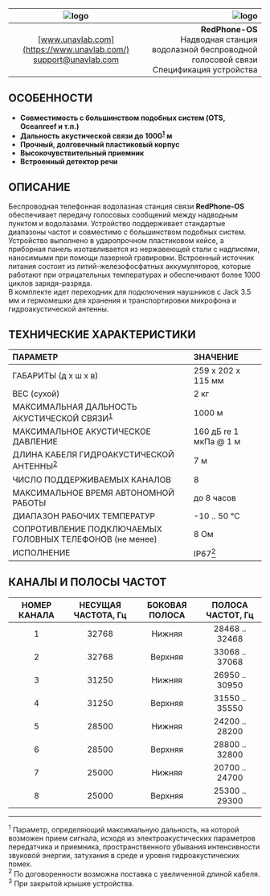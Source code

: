 | ![logo](https://ucnl.github.io/documentation/sm_logo.png) | ![logo](https://ucnl.github.io/documentation/redphone_os.png) |
| :---: | ---: |
| [www.unavlab.com](https://www.unavlab.com/) <br/> [support@unavlab.com](mailto:support@unavlab.com) | **RedPhone-OS** <br/> Надводная станция водолазной беспроводной голосовой связи <br/> Спецификация устройства |


## ОСОБЕННОСТИ

* **Совместимость с большинством подобных систем (OTS, Oceanreef и т.п.)**
* **Дальность акустической связи до 1000<sup>[1](#footnote1)</sup> м**
* **Прочный, долговечный пластиковый корпус**
* **Высокочувствительный приемник**
* **Встроенный детектор речи**

## ОПИСАНИЕ

Беспроводная телефонная водолазная станция связи **RedPhone-OS** обеспечивает передачу голосовых сообщений между надводным пунктом и водолазами. 
Устройство поддерживает стандартые диапазоны частот и совместимо с большинством подобных систем. Устройство выполнено в ударопрочном 
пластиковом кейсе, а приборная панель изотавливается из нержавеющей стали с надписями, наносимыми при помощи лазерной гравировки. 
Встроенный источник питания состоит из литий-железофосфатных аккумуляторов, которые работают при отрицательных температурах
и обеспечивают более 1000 циклов зарядя-разряда.  
В комплекте идет переходник для подключения наушников с Jack 3.5 мм и гермомешки для хранения и транспортировки микрофона и гидроакустической антенны.
  
<div style="page-break-after: always;"></div>

## ТЕХНИЧЕСКИЕ ХАРАКТЕРИСТИКИ

| ПАРАМЕТР | ЗНАЧЕНИЕ |
| :--- | :--- |
| ГАБАРИТЫ (д х ш х в)| 259 x 202 x 115 мм |
| ВЕС (сухой) | 2 кг |
| МАКСИМАЛЬНАЯ ДАЛЬНОСТЬ АКУСТИЧЕСКОЙ СВЯЗИ<sup>[1](#footnote1)</sup> | 1000 м |
| МАКСИМАЛЬНОЕ АКУСТИЧЕСКОЕ ДАВЛЕНИЕ | 160 дБ re 1 мкПа @ 1 м |
| ДЛИНА КАБЕЛЯ ГИДРОАКУСТИЧЕСКОЙ АНТЕННЫ<sup>[2](#footnote2)</sup> | 7 м |
| ЧИСЛО ПОДДЕРЖИВАЕМЫХ КАНАЛОВ | 8 |
| МАКСИМАЛЬНОЕ ВРЕМЯ АВТОНОМНОЙ РАБОТЫ | до 8 часов |
| ДИАПАЗОН РАБОЧИХ ТЕМПЕРАТУР | -10 .. 50 °С |
| СОПРОТИВЛЕНИЕ ПОДКЛЮЧАЕМЫХ ГОЛОВНЫХ ТЕЛЕФОНОВ (не менее) | 8 Ом |
| ИСПОЛНЕНИЕ | IP67[<sup>2</sup>](#footnote2) |

## КАНАЛЫ И ПОЛОСЫ ЧАСТОТ

| НОМЕР КАНАЛА | НЕСУЩАЯ ЧАСТОТА, Гц | БОКОВАЯ ПОЛОСА | ПОЛОСА ЧАСТОТ, Гц |
| :---: | :---: | :---: | :---: |
| 1 | 32768 | Нижняя | 28468 .. 32468 |
| 2 | 32768 | Верхняя | 33068 .. 37068 |
| 3 | 31250 | Нижняя | 26950 .. 30950 |
| 4 | 31250 | Верхняя | 31550 .. 35550 |
| 5 | 28500 | Нижняя | 24200 .. 28200 |
| 6 | 28500 | Верхняя | 28800 .. 32800 |
| 7 | 25000 | Нижняя | 20700 .. 24700 |
| 8 | 25000 | Верхняя | 25300 .. 29300 |

________________
<a name="footnote1"><sup>1</sup></a> Параметр, определяющий максимальную дальность, на которой возможен прием сигнала, исходя из электроакустических параметров передатчика и приемника, пространственного убывания интенсивности звуковой энергии, затухания в среде и уровня гидроакустических помех.  
<a name="footnote2"><sup>2</sup></a> По договоренности возможна поставка с увеличенной длиной кабеля.  
<a name="footnote3"><sup>3</sup></a> При закрытой крышке устройства.  
